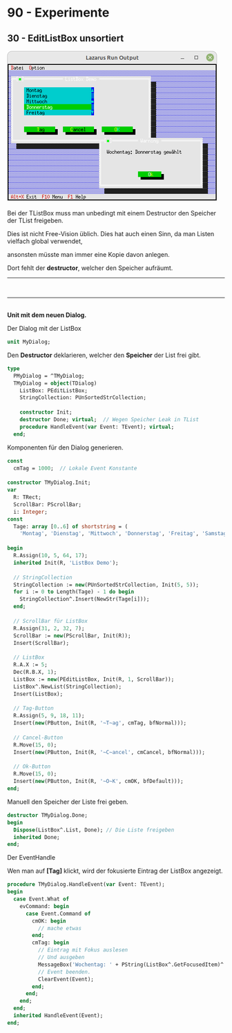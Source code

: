 # 90 - Experimente
## 30 - EditListBox unsortiert

<img src="image.png" alt="Selfhtml"><br><br>
Bei der TListBox muss man unbedingt mit einem Destructor den Speicher der TList freigeben.

Dies ist nicht Free-Vision üblich. Dies hat auch einen Sinn, da man Listen vielfach global verwendet, 

ansonsten müsste man immer eine Kopie davon anlegen.

Dort fehlt der <b>destructor</b>, welcher den Speicher aufräumt.

<hr><br>
<hr><br>
<b>Unit mit dem neuen Dialog.</b>

<br>

Der Dialog mit der ListBox


```pascal
unit MyDialog;

```

Den <b>Destructor</b> deklarieren, welcher den <b>Speicher</b> der List frei gibt.


```pascal
type
  PMyDialog = ^TMyDialog;
  TMyDialog = object(TDialog)
    ListBox: PEditListBox;
    StringCollection: PUnSortedStrCollection;

    constructor Init;
    destructor Done; virtual;  // Wegen Speicher Leak in TList
    procedure HandleEvent(var Event: TEvent); virtual;
  end;

```

Komponenten für den Dialog generieren.


```pascal
const
  cmTag = 1000;  // Lokale Event Konstante

constructor TMyDialog.Init;
var
  R: TRect;
  ScrollBar: PScrollBar;
  i: Integer;
const
  Tage: array [0..6] of shortstring = (
    'Montag', 'Dienstag', 'Mittwoch', 'Donnerstag', 'Freitag', 'Samstag', 'Sonntag');

begin
  R.Assign(10, 5, 64, 17);
  inherited Init(R, 'ListBox Demo');

  // StringCollection
  StringCollection := new(PUnSortedStrCollection, Init(5, 5));
  for i := 0 to Length(Tage) - 1 do begin
    StringCollection^.Insert(NewStr(Tage[i]));
  end;

  // ScrollBar für ListBox
  R.Assign(31, 2, 32, 7);
  ScrollBar := new(PScrollBar, Init(R));
  Insert(ScrollBar);

  // ListBox
  R.A.X := 5;
  Dec(R.B.X, 1);
  ListBox := new(PEditListBox, Init(R, 1, ScrollBar));
  ListBox^.NewList(StringCollection);
  Insert(ListBox);

  // Tag-Button
  R.Assign(5, 9, 18, 11);
  Insert(new(PButton, Init(R, '~T~ag', cmTag, bfNormal)));

  // Cancel-Button
  R.Move(15, 0);
  Insert(new(PButton, Init(R, '~C~ancel', cmCancel, bfNormal)));

  // Ok-Button
  R.Move(15, 0);
  Insert(new(PButton, Init(R, '~O~K', cmOK, bfDefault)));
end;

```

Manuell den Speicher der Liste frei geben.


```pascal
destructor TMyDialog.Done;
begin
  Dispose(ListBox^.List, Done); // Die Liste freigeben
  inherited Done;
end;

```

Der EventHandle

Wen man auf <b>[Tag]</b> klickt, wird der fokusierte Eintrag der ListBox angezeigt.


```pascal
procedure TMyDialog.HandleEvent(var Event: TEvent);
begin
  case Event.What of
    evCommand: begin
      case Event.Command of
        cmOK: begin
          // mache etwas
        end;
        cmTag: begin
          // Eintrag mit Fokus auslesen
          // Und ausgeben
          MessageBox('Wochentag: ' + PString(ListBox^.GetFocusedItem)^ + ' gew' + #132 + 'hlt', nil, mfOKButton);
          // Event beenden.
          ClearEvent(Event);
        end;
      end;
    end;
  end;
  inherited HandleEvent(Event);
end;

```


